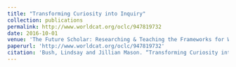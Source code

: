 ```yaml
---
title: "Transforming Curiosity into Inquiry"
collection: publications
permalink: http://www.worldcat.org/oclc/947819732
date: 2016-10-01
venue: 'The Future Scholar: Researching & Teaching the Frameworks for Writing & Information Literacy'
paperurl: 'http://www.worldcat.org/oclc/947819732'
citation: 'Bush, Lindsay and Jillian Mason. “Transforming Curiosity into Inquiry.” <i>The Future Scholar: Researching & Teaching the Frameworks for Writing & Information Literacy.</i> Information Today Inc, 2016. pp. 23-43.'
---
```

